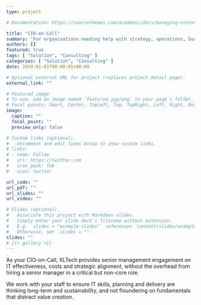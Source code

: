 ```yaml
---
type: project

# Documentation: https://sourcethemes.com/academic/docs/managing-content/

title: "CIO-on-Call"
summary: "For organisations needing help with strategy, operations, budgets or planning on a short-term or long-term basis."
authors: []
featured: true
tags: [ "Solution", "Consulting" ]
categories: [ "Solution", "Consulting" ]
date: 2019-01-01T00:00:01+08:00

# Optional external URL for project (replaces project detail page).
external_link: ""

# Featured image
# To use, add an image named `featured.jpg/png` to your page's folder.
# Focal points: Smart, Center, TopLeft, Top, TopRight, Left, Right, BottomLeft, Bottom, BottomRight.
image:
  caption: ""
  focal_point: ""
  preview_only: false

# Custom links (optional).
#   Uncomment and edit lines below to show custom links.
# links:
# - name: Follow
#   url: https://twitter.com
#   icon_pack: fab
#   icon: twitter

url_code: ""
url_pdf: ""
url_slides: ""
url_video: ""

# Slides (optional).
#   Associate this project with Markdown slides.
#   Simply enter your slide deck's filename without extension.
#   E.g. `slides = "example-slides"` references `content/slides/example-slides.md`.
#   Otherwise, set `slides = ""`.
slides: ""
# {{< gallery >}}
---
```

As your CIO-on-Call, XLTech provides senior management engagement on IT effectiveness, costs and strategic alignment, without the overhead from hiring a senior manager in a critical but non-core role.

We work with your staff to ensure IT skills, planning and delivery are thinking long-term and sustainability, and not floundering on fundamentals that distract value creation.
